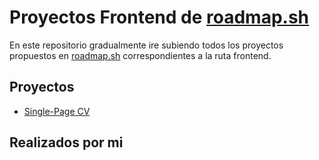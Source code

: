 # Proyectos Frontend de [roadmap.sh](https://roadmap.sh)

En este repositorio gradualmente ire subiendo todos los proyectos propuestos en [roadmap.sh](https://roadmap.sh) correspondientes a la ruta frontend.

## Proyectos

- [Single-Page CV](https://roadmap.sh/projects/single-page-cv)


## Realizados por mi
